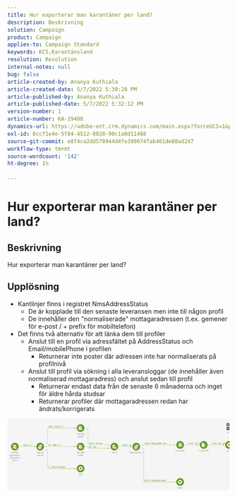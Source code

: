 ```yaml
---
title: Hur exporterar man karantäner per land?
description: Beskrivning
solution: Campaign
product: Campaign
applies-to: Campaign Standard
keywords: KCS,Karantänsland
resolution: Resolution
internal-notes: null
bug: false
article-created-by: Ananya Kuthiala
article-created-date: 5/7/2022 5:30:28 PM
article-published-by: Ananya Kuthiala
article-published-date: 5/7/2022 5:32:12 PM
version-number: 1
article-number: KA-19408
dynamics-url: https://adobe-ent.crm.dynamics.com/main.aspx?forceUCI=1&pagetype=entityrecord&etn=knowledgearticle&id=72a54362-2bce-ec11-a7b5-0022480a8e40
exl-id: 0ccf1e4e-5f84-4512-8828-90c1a0d11488
source-git-commit: e8f4ca2dd578944d4fe399074fab461de88ad247
workflow-type: tm+mt
source-wordcount: '142'
ht-degree: 1%

---
```


# Hur exporterar man karantäner per land?

## Beskrivning

Hur exporterar man karantäner per land?

## Upplösning


- Kantlinjer finns i registret NmsAddressStatus
   - De är kopplade till den senaste leveransen men inte till någon profil
   - De innehåller den &quot;normaliserade&quot; mottagaradressen (t.ex. gemener för e-post / + prefix för mobiltelefon)
- Det finns två alternativ för att länka dem till profiler
   - Anslut till en profil via adressfältet på AddressStatus och Email/mobilePhone i profilen
      - Returnerar inte poster där adressen inte har normaliserats på profilnivå
   - Anslut till profil via sökning i alla leveransloggar (de innehåller även normaliserad mottagaradress) och anslut sedan till profil
      - Returnerar endast data från de senaste 6 månaderna och inget för äldre hårda studsar
      - Returnerar profiler där mottagaradressen redan har ändrats/korrigerats


![](assets/9aa27d94-2bce-ec11-a7b5-0022480a8e40.png)
